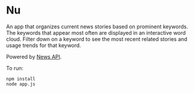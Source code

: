 # Nu

An app that organizes current news stories based on prominent keywords. The keywords that appear most often are displayed in an interactive word cloud. Filter down on a keyword to see the most recent related stories and usage trends for that keyword.

Powered by [News API](https://newsapi.org/).

To run:
```
npm install
node app.js
```